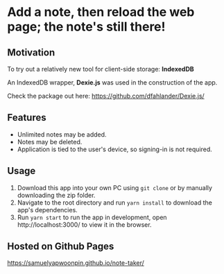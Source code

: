 # Add a note, then reload the web page; the note's still there!

## Motivation
To try out a relatively new tool for client-side storage: **IndexedDB**


An IndexedDB wrapper, **Dexie.js** was used in the construction of the app.

Check the package out here: https://github.com/dfahlander/Dexie.js/

## Features 
- Unlimited notes may be added.
- Notes may be deleted.
- Application is tied to the user's device, so signing-in is not required.

## Usage
1. Download this app into your own PC using `git clone` or by manually downloading the zip folder.
2. Navigate to the root directory and run `yarn install` to download the app's dependencies.
3. Run `yarn start` to run the app in development, open http://localhost:3000/ to view it in the browser.

## Hosted on Github Pages
https://samuelyapwoonpin.github.io/note-taker/

